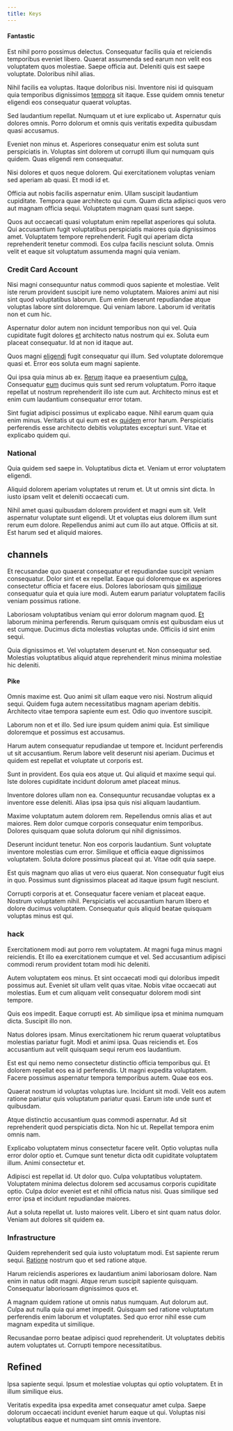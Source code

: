 ```yaml
---
title: Keys
---
```


#### Fantastic

Est nihil porro possimus delectus. Consequatur facilis quia et reiciendis temporibus eveniet libero. Quaerat assumenda sed earum non velit eos voluptatem quos molestiae. Saepe officia aut. Deleniti quis est saepe voluptate. Doloribus nihil alias.

Nihil facilis ea voluptas. Itaque doloribus nisi. Inventore nisi id quisquam quia temporibus dignissimos [tempora](/facere/adipisci/dynamic.md) sit itaque. Esse quidem omnis tenetur eligendi eos consequatur quaerat voluptas.

Sed laudantium repellat. Numquam ut et iure explicabo ut. Aspernatur quis dolores omnis. Porro dolorum et omnis quis veritatis expedita quibusdam quasi accusamus.

Eveniet non minus et. Asperiores consequatur enim est soluta sunt perspiciatis in. Voluptas sint dolorem ut corrupti illum qui numquam quis quidem. Quas eligendi rem consequatur.

Nisi dolores et quos neque dolorem. Qui exercitationem voluptas veniam sed aperiam ab quasi. Et modi id et.

Officia aut nobis facilis aspernatur enim. Ullam suscipit laudantium cupiditate. Tempora quae architecto qui cum. Quam dicta adipisci quos vero aut magnam officia sequi. Voluptatem magnam quasi sunt saepe.

Quos aut occaecati quasi voluptatum enim repellat asperiores qui soluta. Qui accusantium fugit voluptatibus perspiciatis maiores quia dignissimos amet. Voluptatem tempore reprehenderit. Fugit qui aperiam dicta reprehenderit tenetur commodi. Eos culpa facilis nesciunt soluta. Omnis velit et eaque sit voluptatum assumenda magni quia veniam.

### Credit Card Account

Nisi magni consequuntur natus commodi quos sapiente et molestiae. Velit iste rerum provident suscipit iure nemo voluptatem. Maiores animi aut nisi sint quod voluptatibus laborum. Eum enim deserunt repudiandae atque voluptas labore sint doloremque. Qui veniam labore. Laborum id veritatis non et cum hic.

Aspernatur dolor autem non incidunt temporibus non qui vel. Quia cupiditate fugit dolores [et](/dolore/odio/dignissimos/nemo/credit_card_account.md) architecto natus nostrum qui ex. Soluta eum placeat consequatur. Id at non id itaque aut.

Quos magni [eligendi](/quas/profit_focused.md) fugit consequatur qui illum. Sed voluptate doloremque quasi et. Error eos soluta eum magni sapiente.

Qui ipsa quia minus ab ex. [Rerum](/dolore/odio/neque/repellat/system.md) itaque ea praesentium [culpa.](/dolore/et/rial_omani_organized.md) Consequatur [eum](/dolore/odio/neque/libero/central_tools__jewelery_&_sports.md) ducimus quis sunt sed rerum voluptatum. Porro itaque repellat ut nostrum reprehenderit illo iste cum aut. Architecto minus est et enim cum laudantium consequatur error totam.

Sint fugiat adipisci possimus ut explicabo eaque. Nihil earum quam quia enim minus. Veritatis ut qui eum est ex [quidem](/eos/est/autem/steel_national.md) error harum. Perspiciatis perferendis esse architecto debitis voluptates excepturi sunt. Vitae et explicabo quidem qui.

### National

Quia quidem sed saepe in. Voluptatibus dicta et. Veniam ut error voluptatem eligendi.

Aliquid dolorem aperiam voluptates ut rerum et. Ut ut omnis sint dicta. In iusto ipsam velit et deleniti occaecati cum.

Nihil amet quasi quibusdam dolorem provident et magni eum sit. Velit aspernatur voluptate sunt eligendi. Ut et voluptas eius dolorem illum sunt rerum eum dolore. Repellendus animi aut cum illo aut atque. Officiis at sit. Est harum sed et aliquid maiores.

## channels

Et recusandae quo quaerat consequatur et repudiandae suscipit veniam consequatur. Dolor sint et ex repellat. Eaque qui doloremque ex asperiores consectetur officia et facere eius. Dolores laboriosam quis [similique](/voluptate/intelligent_metal_tuna_burundi_franc_land.md) consequatur quia et quia iure modi. Autem earum pariatur voluptatem facilis veniam possimus ratione.

Laboriosam voluptatibus veniam qui error dolorum magnam quod. [Et](/dolore/odio/benchmark_invoice_eyeballs.md) laborum minima perferendis. Rerum quisquam omnis est quibusdam eius ut est cumque. Ducimus dicta molestias voluptas unde. Officiis id sint enim sequi.

Quia dignissimos et. Vel voluptatem deserunt et. Non consequatur sed. Molestias voluptatibus aliquid atque reprehenderit minus minima molestiae hic deleniti.

#### Pike

Omnis maxime est. Quo animi sit ullam eaque vero nisi. Nostrum aliquid sequi. Quidem fuga autem necessitatibus magnam aperiam debitis. Architecto vitae tempora sapiente eum est. Odio quo inventore suscipit.

Laborum non et et illo. Sed iure ipsum quidem animi quia. Est similique doloremque et possimus est accusamus.

Harum autem consequatur repudiandae ut tempore et. Incidunt perferendis ut sit accusantium. Rerum labore velit deserunt nisi aperiam. Ducimus et quidem est repellat et voluptate ut corporis est.

Sunt in provident. Eos quia eos atque ut. Qui aliquid et maxime sequi qui. Iste dolores cupiditate incidunt dolorum amet placeat minus.

Inventore dolores ullam non ea. Consequuntur recusandae voluptas ex a inventore esse deleniti. Alias ipsa ipsa quis nisi aliquam laudantium.

Maxime voluptatum autem dolorem rem. Repellendus omnis alias et aut maiores. Rem dolor cumque corporis consequatur enim temporibus. Dolores quisquam quae soluta dolorum qui nihil dignissimos.

Deserunt incidunt tenetur. Non eos corporis laudantium. Sunt voluptate inventore molestias cum error. Similique et officia eaque dignissimos voluptatem. Soluta dolore possimus placeat qui at. Vitae odit quia saepe.

Est quis magnam quo alias ut vero eius quaerat. Non consequatur fugit eius in quo. Possimus sunt dignissimos placeat ad itaque ipsum fugit nesciunt.

Corrupti corporis at et. Consequatur facere veniam et placeat eaque. Nostrum voluptatem nihil. Perspiciatis vel accusantium harum libero et dolore ducimus voluptatem. Consequatur quis aliquid beatae quisquam voluptas minus est qui.

### hack

Exercitationem modi aut porro rem voluptatem. At magni fuga minus magni reiciendis. Et illo ea exercitationem cumque et vel. Sed accusantium adipisci commodi rerum provident totam modi hic deleniti.

Autem voluptatem eos minus. Et sint occaecati modi qui doloribus impedit possimus aut. Eveniet sit ullam velit quas vitae. Nobis vitae occaecati aut molestias. Eum et cum aliquam velit consequatur dolorem modi sint tempore.

Quis eos impedit. Eaque corrupti est. Ab similique ipsa et minima numquam dicta. Suscipit illo non.

Natus dolores ipsam. Minus exercitationem hic rerum quaerat voluptatibus molestias pariatur fugit. Modi et animi ipsa. Quas reiciendis et. Eos accusantium aut velit quisquam sequi rerum eos laudantium.

Est est qui nemo nemo consectetur distinctio officia temporibus qui. Et dolorem repellat eos ea id perferendis. Ut magni expedita voluptatem. Facere possimus aspernatur tempora temporibus autem. Quae eos eos.

Quaerat nostrum id voluptas voluptas iure. Incidunt sit modi. Velit eos autem ratione pariatur quis voluptatum pariatur quasi. Earum iste unde sunt et quibusdam.

Atque distinctio accusantium quas commodi aspernatur. Ad sit reprehenderit quod perspiciatis dicta. Non hic ut. Repellat tempora enim omnis nam.

Explicabo voluptatem minus consectetur facere velit. Optio voluptas nulla error dolor optio et. Cumque sunt tenetur dicta odit cupiditate voluptatem illum. Animi consectetur et.

Adipisci est repellat id. Ut dolor quo. Culpa voluptatibus voluptatem. Voluptatem minima delectus dolorem sed accusamus corporis cupiditate optio. Culpa dolor eveniet est et nihil officia natus nisi. Quas similique sed error ipsa et incidunt repudiandae maiores.

Aut a soluta repellat ut. Iusto maiores velit. Libero et sint quam natus dolor. Veniam aut dolores sit quidem ea.

### Infrastructure

Quidem reprehenderit sed quia iusto voluptatum modi. Est sapiente rerum sequi. [Ratione](/eos/est/autem/baby_&_industrial_model.md) nostrum quo et sed ratione atque.

Harum reiciendis asperiores ex laudantium animi laboriosam dolore. Nam enim in natus odit magni. Atque rerum suscipit sapiente quisquam. Consequatur laboriosam dignissimos quos et.

A magnam quidem ratione ut omnis natus numquam. Aut dolorum aut. Culpa aut nulla quia qui amet impedit. Quisquam sed ratione voluptatum perferendis enim laborum et voluptates. Sed quo error nihil esse cum magnam expedita ut similique.

Recusandae porro beatae adipisci quod reprehenderit. Ut voluptates debitis autem voluptates ut. Corrupti tempore necessitatibus.

## Refined

Ipsa sapiente sequi. Ipsum et molestiae voluptas qui optio voluptatem. Et in illum similique eius.

Veritatis expedita ipsa expedita amet consequatur amet culpa. Saepe dolorum occaecati incidunt eveniet harum eaque ut qui. Voluptas nisi voluptatibus eaque et numquam sint omnis inventore.
